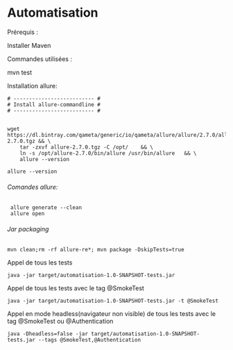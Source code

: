 # Automatisation

Prérequis : 

Installer Maven 

Commandes utilisées : 

mvn test

Installation allure:

```
# -------------------------- #
# Install allure-commandline #
# -------------------------- #


wget https://dl.bintray.com/qameta/generic/io/qameta/allure/allure/2.7.0/allure-2.7.0.tgz && \
    tar -zxvf allure-2.7.0.tgz -C /opt/    && \
    ln -s /opt/allure-2.7.0/bin/allure /usr/bin/allure   && \
    allure --version 

allure --version 
```
###### Comandes allure:
```
 allure generate --clean
 allure open
```

###### Jar packaging 
```
mvn clean;rm -rf allure-re*; mvn package -DskipTests=true
```
Appel de tous les tests
```
java -jar target/automatisation-1.0-SNAPSHOT-tests.jar
```
Appel de tous les tests avec le tag @SmokeTest
```
java -jar target/automatisation-1.0-SNAPSHOT-tests.jar -t @SmokeTest
```
Appel en mode headless(navigateur non visible) de tous les tests avec le tag @SmokeTest ou @Authentication
```
java -Dheadless=false -jar target/automatisation-1.0-SNAPSHOT-tests.jar --tags @SmokeTest,@Authentication
```